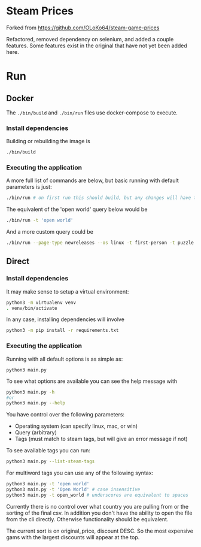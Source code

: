 # Steam Prices

Forked from https://github.com/OLoKo64/steam-game-prices

Refactored, removed dependency on selenium, and added a couple features. Some features exist in the original that have not yet been added here.


# Run

## Docker

The `./bin/build` and `./bin/run` files use docker-compose to execute. 

### Install dependencies

Building or rebuilding the image is

```sh
./bin/build
```
### Executing the application


A more full list of commands are below, but basic running with default parameters is just:

```sh
./bin/run # on first run this should build, but any changes will have to be rebuilt
```


The equivalent of the 'open world' query below would be

```sh
./bin/run -t 'open world'
```

And a more custom query could be

```sh
./bin/run --page-type newreleases --os linux -t first-person -t puzzle
```

## Direct

### Install dependencies

It may make sense to setup a virtual environment:

```sh
python3 -m virtualenv venv
. venv/bin/activate
```

In any case, installing dependencies will involve

```sh
python3 -m pip install -r requirements.txt
```

### Executing the application

Running with all default options is as simple as:

```
python3 main.py
```

To see what options are available you can see the help message with 

```sh
python3 main.py -h
#or 
python3 main.py --help
```

You have control over the following parameters:

* Operating system (can specify linux, mac, or win)
* Query (arbitrary)
* Tags (must match to steam tags, but will give an error message if not)


To see available tags you can run:

```sh
python3 main.py --list-steam-tags
```

For multiword tags you can use any of the following syntax:

```sh
python3 main.py -t 'open world'
python3 main.py -t 'Open World' # case insensitive
python3 main.py -t open_world # underscores are equivalent to spaces
```

Currently there is no control over what country you are pulling from or the sorting of the final csv. In addition you don't have the ability to open the file from the cli directly. Otherwise functionality should be equivalent.

The current sort is on original\_price, discount DESC. So the most expensive gams with the largest discounts will appear at the top.
